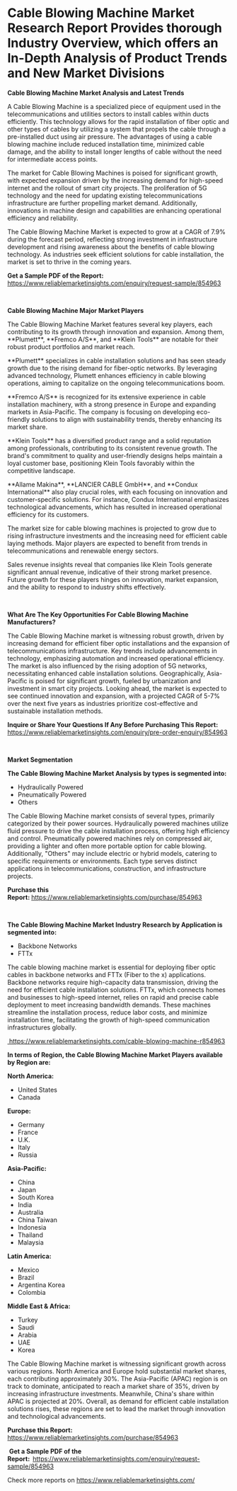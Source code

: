 <p><h1>Cable Blowing Machine Market Research Report Provides thorough Industry Overview, which offers an In-Depth Analysis of Product Trends and New Market Divisions</h1></p><p><strong>Cable Blowing Machine Market Analysis and Latest Trends</strong></p>
<p><p>A Cable Blowing Machine is a specialized piece of equipment used in the telecommunications and utilities sectors to install cables within ducts efficiently. This technology allows for the rapid installation of fiber optic and other types of cables by utilizing a system that propels the cable through a pre-installed duct using air pressure. The advantages of using a cable blowing machine include reduced installation time, minimized cable damage, and the ability to install longer lengths of cable without the need for intermediate access points.</p><p>The market for Cable Blowing Machines is poised for significant growth, with expected expansion driven by the increasing demand for high-speed internet and the rollout of smart city projects. The proliferation of 5G technology and the need for updating existing telecommunications infrastructure are further propelling market demand. Additionally, innovations in machine design and capabilities are enhancing operational efficiency and reliability.</p><p>The Cable Blowing Machine Market is expected to grow at a CAGR of 7.9% during the forecast period, reflecting strong investment in infrastructure development and rising awareness about the benefits of cable blowing technology. As industries seek efficient solutions for cable installation, the market is set to thrive in the coming years.</p></p>
<p><strong>Get a Sample PDF of the Report:&nbsp;</strong> <a href="https://www.reliablemarketinsights.com/enquiry/request-sample/854963?utm_campaign=2451&utm_medium=2&utm_source=Github&utm_content=ia&utm_term=17022025&utm_id=cable-blowing-machine">https://www.reliablemarketinsights.com/enquiry/request-sample/854963</a></p>
<p>&nbsp;</p>
<p><strong>Cable Blowing Machine Major Market Players</strong></p>
<p><p>The Cable Blowing Machine Market features several key players, each contributing to its growth through innovation and expansion. Among them, **Plumett**, **Fremco A/S**, and **Klein Tools** are notable for their robust product portfolios and market reach.</p><p>**Plumett** specializes in cable installation solutions and has seen steady growth due to the rising demand for fiber-optic networks. By leveraging advanced technology, Plumett enhances efficiency in cable blowing operations, aiming to capitalize on the ongoing telecommunications boom.</p><p>**Fremco A/S** is recognized for its extensive experience in cable installation machinery, with a strong presence in Europe and expanding markets in Asia-Pacific. The company is focusing on developing eco-friendly solutions to align with sustainability trends, thereby enhancing its market share. </p><p>**Klein Tools** has a diversified product range and a solid reputation among professionals, contributing to its consistent revenue growth. The brand's commitment to quality and user-friendly designs helps maintain a loyal customer base, positioning Klein Tools favorably within the competitive landscape.</p><p>**Allame Makina**, **LANCIER CABLE GmbH**, and **Condux International** also play crucial roles, with each focusing on innovation and customer-specific solutions. For instance, Condux International emphasizes technological advancements, which has resulted in increased operational efficiency for its customers.</p><p>The market size for cable blowing machines is projected to grow due to rising infrastructure investments and the increasing need for efficient cable laying methods. Major players are expected to benefit from trends in telecommunications and renewable energy sectors.</p><p>Sales revenue insights reveal that companies like Klein Tools generate significant annual revenue, indicative of their strong market presence. Future growth for these players hinges on innovation, market expansion, and the ability to respond to industry shifts effectively.</p></p>
<p>&nbsp;</p>
<p><strong>What Are The Key Opportunities For Cable Blowing Machine Manufacturers?</strong></p>
<p><p>The Cable Blowing Machine market is witnessing robust growth, driven by increasing demand for efficient fiber optic installations and the expansion of telecommunications infrastructure. Key trends include advancements in technology, emphasizing automation and increased operational efficiency. The market is also influenced by the rising adoption of 5G networks, necessitating enhanced cable installation solutions. Geographically, Asia-Pacific is poised for significant growth, fueled by urbanization and investment in smart city projects. Looking ahead, the market is expected to see continued innovation and expansion, with a projected CAGR of 5-7% over the next five years as industries prioritize cost-effective and sustainable installation methods.</p></p>
<p><strong>Inquire or Share Your Questions If Any Before Purchasing This Report:</strong> <a href="https://www.reliablemarketinsights.com/enquiry/pre-order-enquiry/854963?utm_campaign=2451&utm_medium=2&utm_source=Github&utm_content=ia&utm_term=17022025&utm_id=cable-blowing-machine">https://www.reliablemarketinsights.com/enquiry/pre-order-enquiry/854963</a></p>
<p>&nbsp;</p>
<p><strong>Market Segmentation</strong></p>
<p><strong>The Cable Blowing Machine Market Analysis by types is segmented into:</strong></p>
<p><ul><li>Hydraulically Powered</li><li>Pneumatically Powered</li><li>Others</li></ul></p>
<p><p>The Cable Blowing Machine market consists of several types, primarily categorized by their power sources. Hydraulically powered machines utilize fluid pressure to drive the cable installation process, offering high efficiency and control. Pneumatically powered machines rely on compressed air, providing a lighter and often more portable option for cable blowing. Additionally, "Others" may include electric or hybrid models, catering to specific requirements or environments. Each type serves distinct applications in telecommunications, construction, and infrastructure projects.</p></p>
<p><strong>Purchase this Report:&nbsp;</strong><a href="https://www.reliablemarketinsights.com/purchase/854963?utm_campaign=2451&utm_medium=2&utm_source=Github&utm_content=ia&utm_term=17022025&utm_id=cable-blowing-machine">https://www.reliablemarketinsights.com/purchase/854963</a></p>
<p>&nbsp;</p>
<p><strong>The Cable Blowing Machine Market Industry Research by Application is segmented into:</strong></p>
<p><ul><li>Backbone Networks</li><li>FTTx</li></ul></p>
<p><p>The cable blowing machine market is essential for deploying fiber optic cables in backbone networks and FTTx (Fiber to the x) applications. Backbone networks require high-capacity data transmission, driving the need for efficient cable installation solutions. FTTx, which connects homes and businesses to high-speed internet, relies on rapid and precise cable deployment to meet increasing bandwidth demands. These machines streamline the installation process, reduce labor costs, and minimize installation time, facilitating the growth of high-speed communication infrastructures globally.</p></p>
<p><a href="https://www.reliablemarketinsights.com/cable-blowing-machine-r854963?utm_campaign=2451&utm_medium=2&utm_source=Github&utm_content=ia&utm_term=17022025&utm_id=cable-blowing-machine">&nbsp;https://www.reliablemarketinsights.com/cable-blowing-machine-r854963</a></p>
<p><strong>In terms of Region, the Cable Blowing Machine Market Players available by Region are:</strong></p>
<p>
    <p> <strong> North America: </strong>
        <ul>
            <li>United States</li>
            <li>Canada</li>
        </ul>
        </p> 
    <p> <strong> Europe: </strong>
        <ul>
            <li>Germany</li>
            <li>France</li>
            <li>U.K.</li>
            <li>Italy</li>
            <li>Russia</li>
        </ul>
        </p> 
    <p> <strong> Asia-Pacific: </strong>
        <ul>
            <li>China</li>
            <li>Japan</li>
            <li>South Korea</li>
            <li>India</li>
            <li>Australia</li>
            <li>China Taiwan</li>
            <li>Indonesia</li>
            <li>Thailand</li>
            <li>Malaysia</li>
        </ul>
        </p> 
    <p> <strong> Latin America: </strong>
        <ul>
            <li>Mexico</li>
            <li>Brazil</li>
            <li>Argentina Korea</li>
            <li>Colombia</li>
        </ul>
        </p> 
    <p> <strong> Middle East & Africa: </strong>
        <ul>
            <li>Turkey</li>
            <li>Saudi</li>
            <li>Arabia</li>
            <li>UAE</li>
            <li>Korea</li>
        </ul>
    </p>
    </p>
<p><p>The Cable Blowing Machine market is witnessing significant growth across various regions. North America and Europe hold substantial market shares, each contributing approximately 30%. The Asia-Pacific (APAC) region is on track to dominate, anticipated to reach a market share of 35%, driven by increasing infrastructure investments. Meanwhile, China's share within APAC is projected at 20%. Overall, as demand for efficient cable installation solutions rises, these regions are set to lead the market through innovation and technological advancements.</p></p>
<p><strong>Purchase this Report: </strong><a href="https://www.reliablemarketinsights.com/purchase/854963?utm_campaign=2451&utm_medium=2&utm_source=Github&utm_content=ia&utm_term=17022025&utm_id=cable-blowing-machine">https://www.reliablemarketinsights.com/purchase/854963</a></p>
<p>&nbsp;<strong>Get a Sample PDF of the Report:&nbsp;&nbsp;</strong><a href="https://www.reliablemarketinsights.com/enquiry/request-sample/854963?utm_campaign=2451&utm_medium=2&utm_source=Github&utm_content=ia&utm_term=17022025&utm_id=cable-blowing-machine">https://www.reliablemarketinsights.com/enquiry/request-sample/854963</a></p>
<p><strong></strong></p>
<p>Check more reports on <a href="https://www.reliablemarketinsights.com/?utm_campaign=2451&utm_medium=2&utm_source=Github&utm_content=ia&utm_term=17022025&utm_id=cable-blowing-machine">https://www.reliablemarketinsights.com/</a></p>